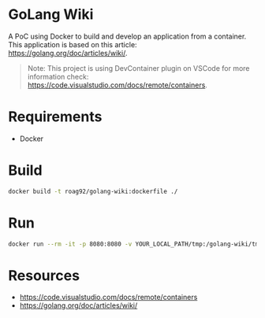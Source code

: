 GoLang Wiki
=======

A PoC using Docker to build and develop an application from a container. This application is based on this article: https://golang.org/doc/articles/wiki/.

 > Note: This project is using DevContainer plugin on VSCode for more information check: https://code.visualstudio.com/docs/remote/containers. 

# Requirements

 - Docker

# Build

```bash
docker build -t roag92/golang-wiki:dockerfile ./
```

# Run

```bash
docker run --rm -it -p 8080:8080 -v YOUR_LOCAL_PATH/tmp:/golang-wiki/tmp roag92/golang-wiki:dockerfile
```

# Resources

 - https://code.visualstudio.com/docs/remote/containers
 - https://golang.org/doc/articles/wiki/
